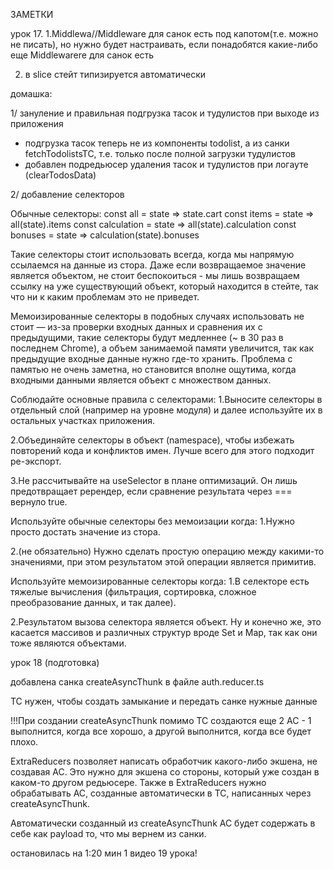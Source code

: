 ЗАМЕТКИ

урок 17.
1.Middlewa//Middleware для санок есть
под капотом(т.е. можно не писать), но нужно будет настраивать, если понадобятся какие-либо еще Middlewarere для санок
есть

2. в slice стейт типизируется автоматически

домашка:

1/ зануление и правильная подгрузка тасок и тудулистов при выходе из приложения

* подгрузка тасок теперь не из компоненты todolist, а из санки fetchTodolistsTC, т.е. только после полной загрузки
  тудулистов
* добавлен подредьюсер удаления тасок и тудулистов при логауте (clearTodosData)

2/ добавление селекторов

Обычные селекторы:
const all = state => state.cart
const items = state => all(state).items
const calculation = state => all(state).calculation
const bonuses = state => calculation(state).bonuses

Такие селекторы стоит использовать всегда, когда мы напрямую ссылаемся на данные из стора. Даже если возвращаемое
значение является объектом, не стоит беспокоиться - мы лишь возвращаем ссылку на уже существующий объект, который
находится в стейте, так что ни к каким проблемам это не приведет.

Мемоизированные селекторы в подобных случаях использовать не стоит — из-за проверки входных данных и сравнения их с
предыдущими, такие селекторы будут медленнее (~ в 30 раз в последнем Chrome), а объем занимаемой памяти увеличится, так
как предыдущие входные данные нужно где-то хранить. Проблема с памятью не очень заметна, но становится вполне ощутима,
когда входными данными является объект с множеством данных.

Соблюдайте основные правила с селекторами:
1.Выносите селекторы в отдельный слой (например на уровне модуля) и далее используйте их в остальных участках
приложения.

2.Объединяйте селекторы в объект (namespace), чтобы избежать повторений кода и конфликтов имен. Лучше всего для этого
подходит ре-экспорт.

3.Не рассчитывайте на useSelector в плане оптимизаций. Он лишь предотвращает ререндер, если сравнение результата через
=== вернуло true.

Используйте обычные селекторы без мемоизации когда:
1.Нужно просто достать значение из стора.

2.(не обязательно) Нужно сделать простую операцию между какими-то значениями, при этом результатом этой операции
является
примитив.

Используйте мемоизированные селекторы когда:
1.В селекторе есть тяжелые вычисления (фильтрация, сортировка, сложное преобразование данных, и так далее).

2.Результатом вызова селектора является объект. Ну и конечно же, это касается массивов и различных структур вроде Set и
Map, так как они тоже являются объектами.

урок 18 (подготовка)

добавлена санка createAsyncThunk в файле auth.reducer.ts

TC нужен, чтобы создать замыкание и передать санке нужные данные

!!!При создании createAsyncThunk помимо TC создаются еще 2 AC - 1 выполнится, когда все хорошо, а другой выполнится, когда
все будет плохо.

ExtraReducers позволяет написать обработчик какого-либо экшена, не создавая AC. Это нужно для экшена со стороны, который
уже
создан в каком-то другом редьюсере. Также в ExtraReducers нужно обрабатывать AC, созданные автоматически в TC,
написанных
через createAsyncThunk.

Автоматически созданный из createAsyncThunk AC будет содержать в себе как payload то, что мы вернем из санки.

остановилась на 1:20 мин 1 видео 19 урока! 